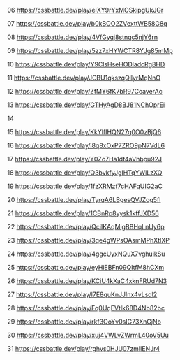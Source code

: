06 https://cssbattle.dev/play/eIXY9rYxMOSkipgUkJGr

07 https://cssbattle.dev/play/b0kBOO2ZVexttWB58G8q

08 https://cssbattle.dev/play/4VfGyqj8stnqc5njY6rn

09 https://cssbattle.dev/play/5zz7xHYWCTR8YJg85mMp

10 https://cssbattle.dev/play/Y9ClsHseHODladcRg8HD

11 https://cssbattle.dev/play/JCBU1qkszqQllyrMqNnO

12 https://cssbattle.dev/play/ZfMY6fK7bR97CcaverAc

13 https://cssbattle.dev/play/GTHyAgD8BJ81NChOprEi

14

15 https://cssbattle.dev/play/KkYlfIHQN27g0O0zBjQ6

16 https://cssbattle.dev/play/i8q8xOxP7ZRO9pN7VdL6

17 https://cssbattle.dev/play/Y0Zo7Ha1dt4aVhbpu92J

18 https://cssbattle.dev/play/Q3bvkfyJgIHTqYWlLzXQ

19 https://cssbattle.dev/play/1fzXRMzf7cHAFqUIG2aC

20 https://cssbattle.dev/play/TyrqA6LBgesQVJZog5fI

21 https://cssbattle.dev/play/1CBnRp8yysk1kffJXD56

22 https://cssbattle.dev/play/QciIKAqMigBBHqLnUy6p

23 https://cssbattle.dev/play/3qe4gWPsOAsmMPhXtlXP

24 https://cssbattle.dev/play/4ggcUyxNQuX7vghuikSu

25 https://cssbattle.dev/play/eyHiEBFn09QItfM8hCXm

26 https://cssbattle.dev/play/KCiU4kXaC4xknFRUd7N3

27 https://cssbattle.dev/play/l7E8quKnJJlnx4vLsdl2

28 https://cssbattle.dev/play/Fq0UqEVtIk68D4Nb82bc

29 https://cssbattle.dev/play/rkf3OoYv0sIG73XnGjNb

30 https://cssbattle.dev/play/xuj4VWLvZWrmL40oV5Uu

31 https://cssbattle.dev/play/rghvs0HJU07zmlIENJr4
